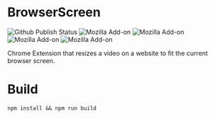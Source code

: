 # BrowserScreen

![Github Publish Status](https://img.shields.io/github/workflow/status/myin142/browserscreen-extension/Publish/master)
![Mozilla Add-on](https://img.shields.io/amo/v/browserscreen)
![Mozilla Add-on](https://img.shields.io/amo/rating/browserscreen)
![Mozilla Add-on](https://img.shields.io/amo/dw/browserscreen)
![Mozilla Add-on](https://img.shields.io/amo/users/browserscreen)

Chrome Extension that resizes a video on a website to fit the current browser screen. <br />

# Build

`npm install && npm run build`
